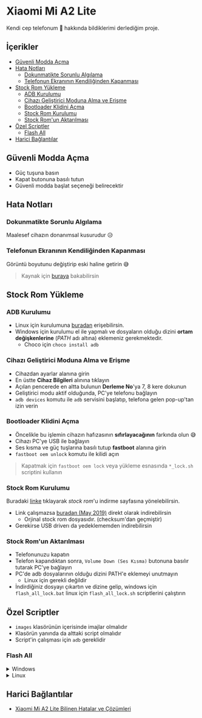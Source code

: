 # Xiaomi Mi A2 Lite <!-- omit in toc -->

Kendi cep telefonum 📱 hakkında bildiklerimi derlediğim proje.

## İçerikler <!-- omit in toc -->

- [Güvenli Modda Açma](#G%C3%BCvenli-Modda-A%C3%A7ma)
- [Hata Notları](#Hata-Notlar%C4%B1)
  - [Dokunmatikte Sorunlu Algılama](#Dokunmatikte-Sorunlu-Alg%C4%B1lama)
  - [Telefonun Ekranının Kendiliğinden Kapanması](#Telefonun-Ekran%C4%B1n%C4%B1n-Kendili%C4%9Finden-Kapanmas%C4%B1)
- [Stock Rom Yükleme](#Stock-Rom-Y%C3%BCkleme)
  - [ADB Kurulumu](#ADB-Kurulumu)
  - [Cihazı Geliştirici Moduna Alma ve Erişme](#Cihaz%C4%B1-Geli%C5%9Ftirici-Moduna-Alma-ve-Eri%C5%9Fme)
  - [Bootloader Klidini Açma](#Bootloader-Klidini-A%C3%A7ma)
  - [Stock Rom Kurulumu](#Stock-Rom-Kurulumu)
  - [Stock Rom'un Aktarılması](#Stock-Romun-Aktar%C4%B1lmas%C4%B1)
- [Özel Scriptler](#%C3%96zel-Scriptler)
  - [Flash All](#Flash-All)
- [Harici Bağlantılar](#Harici-Ba%C4%9Flant%C4%B1lar)

## Güvenli Modda Açma

- Güç tuşuna basın
- Kapat butonuna basılı tutun
- Güvenli modda başlat seçeneği belirecektir

## Hata Notları

### Dokunmatikte Sorunlu Algılama

Maalesef cihazın donanımsal kusurudur 😥

### Telefonun Ekranının Kendiliğinden Kapanması

Görüntü boyutunu değiştirip eski haline getirin 😅

> Kaynak için [buraya](https://www.reddit.com/r/Xiaomi/comments/apkwo9/mi_a2_lite_autoclosing_apps/) bakabilirsin

## Stock Rom Yükleme

### ADB Kurulumu

- Linux için kurulumuna [buradan](../%C4%B0%C5%9Fletim%20Sistemi%20Notlar%C4%B1%2FLinux%20Notlar%C4%B1.md#adb--fastboot-android-tools-kurulumu) erişebilirsin.
- Windows için kurulumu el ile yapmalı ve dosyaların olduğu dizini **ortam değişkenlerine** (_PATH_ adı altına) eklemeniz gerekmektedir.
  - Choco için `choco install adb`

### Cihazı Geliştirici Moduna Alma ve Erişme

- Cihazdan ayarlar alanına girin
- En üstte **Cihaz Bilgileri** alınına tıklayın
- Açılan pencerede en altta bulunun **Derleme No**'ya 7, 8 kere dokunun
- Geliştirici modu aktif olduğunda, PC'ye telefonu bağlayın
- `adb devices` komutu ile `adb` servisini başlatıp, telefona gelen pop-up'tan izin verin

### Bootloader Klidini Açma

- Öncelikle bu işlemin cihazın hafızasının **sıfırlayacağının** farkında olun 😅
- Cihazı PC'ye USB ile bağlayın
- Ses kısma ve güç tuşlarına basılı tutup **fastboot** alanına girin
- `fastboot oem unlock` komutu ile kilidi açın

> Kapatmak için `fastboot oem lock` veya yükleme esnasında `*_lock.sh` scriptini kullanın

### Stock Rom Kurulumu

Buradaki [linke](http://en.miui.com/download-354.html) tıklayarak _stock rom_'u indirme sayfasına yönelebilirsin.

- Link çalışmazsa [buradan (May 2019)](http://bigota.d.miui.com/V10.0.9.0.PDLMIXM/daisy_global_images_V10.0.9.0.PDLMIXM_20190514.0000.00_9.0_f9d0c739e0.tgz) direkt olarak indirebilirsin
  - Orjinal stock rom dosyasıdır. (checksum'dan geçmiştir)
- Gerekirse USB driverı da yedeklememden indirebilirsin

### Stock Rom'un Aktarılması

- Telefonunuzu kapatın
- Telefon kapandıktan sonra, `Volume Down (Ses Kısma)` butonuna basılır tutarak PC'ye bağlayın
- PC'de adb dosyalarının olduğu dizini PATH'e eklemeyi unutmayın
  - Linux için gerekli değildir
- İndirdiğiniz dosyayı çıkartın ve dizine gelip, windows için `flash_all_lock.bat` linux için `flash_all_lock.sh` scriptlerini çalıştırın

## Özel Scriptler

- `images` klasörünün içerisinde imajlar olmalıdır
- Klasörün yanında da alttaki script olmalıdır
- Script'in çalışması için `adb` gereklidir

### Flash All

<details>
<summary>Windows</summary>

```bat
fastboot %* getvar product 2>&1 | findstr /r /c:"^product: *daisy" || @echo "error : Missmatching image and device" && exit /B 1
set CURRENT_ANTI_VER=1
for /f "tokens=2 delims=: " %%i in ('fastboot %* getvar rollback_ver 2^>^&1 ^| findstr /r /c:"rollback_ver:"') do (set version=%%i)
if [%version%] EQU [] set version=0
if %version% GTR %CURRENT_ANTI_VER% (
	@echo "error : current device antirollback version is greater than this package"
	exit /B 1
)
fastboot %* erase boot_a || @echo "Erase boot_a error" && exit /B 1
fastboot %* flash modem_a %~dp0\images\modem.img || @echo "Flash modem_a error" && exit /B 1
fastboot %* flash modem_b %~dp0\images\modem.img || @echo "Flash modem_b error" && exit /B 1
fastboot %* flash sbl1_a %~dp0\images\sbl1.img || @echo "Flash sbl1_a error" && exit /B 1
fastboot %* flash sbl1_b %~dp0\images\sbl1.img || @echo "Flash sbl1_b error" && exit /B 1
fastboot %* flash rpm_a %~dp0\images\rpm.img || @echo "Flash rpm_a error" && exit /B 1
fastboot %* flash rpm_b %~dp0\images\rpm.img || @echo "Flash rpm_b error" && exit /B 1
fastboot %* flash tz_a %~dp0\images\tz.img || @echo "Flash tz_a error" && exit /B 1
fastboot %* flash tz_b %~dp0\images\tz.img || @echo "Flash tz_b error" && exit /B 1
fastboot %* flash devcfg_a %~dp0\images\devcfg.img || @echo "Flash devcfg_a error" && exit /B 1
fastboot %* flash devcfg_b %~dp0\images\devcfg.img || @echo "Flash devcfg_b error" && exit /B 1
fastboot %* flash dsp_a %~dp0\images\dsp.img || @echo "Flash dsp_a error" && exit /B 1
fastboot %* flash dsp_b %~dp0\images\dsp.img || @echo "Flash dsp_b error" && exit /B 1
fastboot %* flash sec %~dp0\images\sec.dat || @echo "Flash sec error" && exit /B 1
fastboot %* flash splash %~dp0\images\splash.img || @echo "Flash splash error" && exit /B 1
fastboot %* flash aboot_a %~dp0\images\emmc_appsboot.mbn || @echo "Flash aboot_a error" && exit /B 1
fastboot %* flash aboot_b %~dp0\images\emmc_appsboot.mbn || @echo "Flash aboot_b error" && exit /B 1
fastboot %* flash boot_a %~dp0\images\boot.img || @echo "Flash boot_a error" && exit /B 1
fastboot %* flash boot_b %~dp0\images\boot.img || @echo "Flash boot_b error" && exit /B 1
fastboot %* flash system_a %~dp0\images\system.img || @echo "Flash system_a error" && exit /B 1
fastboot %* flash system_b %~dp0\images\system_other.img || @echo "Flash system_b error" && exit /B 1
fastboot %* flash vendor_a %~dp0\images\vendor.img || @echo "Flash vendor_a error" && exit /B 1
fastboot %* flash vendor_b %~dp0\images\vendor.img || @echo "Flash vendor_b error" && exit /B 1
fastboot %* flash lksecapp %~dp0\images\lksecapp.img || @echo "Flash lksecapp error" && exit /B 1
fastboot %* flash lksecappbak %~dp0\images\lksecapp.img || @echo "Flash lksecappbak error" && exit /B 1
fastboot %* flash cmnlib_a %~dp0\images\cmnlib.img || @echo "Flash cmnlib_a error" && exit /B 1
fastboot %* flash cmnlib_b %~dp0\images\cmnlib.img || @echo "Flash cmnlib_b error" && exit /B 1
fastboot %* flash cmnlib64_a %~dp0\images\cmnlib64.img || @echo "Flash cmnlib64_a error" && exit /B 1
fastboot %* flash cmnlib64_b %~dp0\images\cmnlib64.img || @echo "Flash cmnlib64_b error" && exit /B 1
fastboot %* flash keymaster_a %~dp0\images\keymaster.img || @echo "Flash keymaster_a error" && exit /B 1
fastboot %* flash keymaster_b %~dp0\images\keymaster.img || @echo "Flash keymaster_b error" && exit /B 1
fastboot %* flash userdata %~dp0\images\userdata.img || @echo "Flash userdata error" && exit /B 1
fastboot %* set_active a
fastboot %* reboot || @echo "Reboot error" && exit /B 1

```

</details>

<details>
<summary>Linux</summary>

```sh
fastboot $* getvar product 2>&1 | grep -E "^product: *daisy$"
if [ $? -ne 0 ] ; then echo "error : Missmatching image and device"; exit 1; fi
CURRENT_ANTI_VER=1
version=`fastboot getvar rollback_ver 2>&1 | grep "rollback_ver:" | awk -F ": " '{print $2}'`
if [  "${version}"x == ""x ] ; then version=0 ; fi
if [ ${version} -gt ${CURRENT_ANTI_VER} ] ; then  echo "error : current device antirollback version is greater than this package" ; exit 1 ; fi
fastboot $* erase boot_a
if [ $? -ne 0 ] ; then echo "Erase boot_a error"; exit 1; fi
fastboot $* flash modem_a `dirname $0`/images/modem.img
if [ $? -ne 0 ] ; then echo "Flash modem_a error"; exit 1; fi
fastboot $* flash modem_b `dirname $0`/images/modem.img
if [ $? -ne 0 ] ; then echo "Flash modem_b error"; exit 1; fi
fastboot $* flash sbl1_a `dirname $0`/images/sbl1.img
if [ $? -ne 0 ] ; then echo "Flash sbl1_a error"; exit 1; fi
fastboot $* flash sbl1_b `dirname $0`/images/sbl1.img
if [ $? -ne 0 ] ; then echo "Flash sbl1_b error"; exit 1; fi
fastboot $* flash rpm_a `dirname $0`/images/rpm.img
if [ $? -ne 0 ] ; then echo "Flash rpm_a error"; exit 1; fi
fastboot $* flash rpm_b `dirname $0`/images/rpm.img
if [ $? -ne 0 ] ; then echo "Flash rpm_b error"; exit 1; fi
fastboot $* flash tz_a `dirname $0`/images/tz.img
if [ $? -ne 0 ] ; then echo "Flash tz_a error"; exit 1; fi
fastboot $* flash tz_b `dirname $0`/images/tz.img
if [ $? -ne 0 ] ; then echo "Flash tz_b error"; exit 1; fi
fastboot $* flash devcfg_a `dirname $0`/images/devcfg.img
if [ $? -ne 0 ] ; then echo "Flash devcfg_a error"; exit 1; fi
fastboot $* flash devcfg_b `dirname $0`/images/devcfg.img
if [ $? -ne 0 ] ; then echo "Flash devcfg_b error"; exit 1; fi
fastboot $* flash dsp_a `dirname $0`/images/dsp.img
if [ $? -ne 0 ] ; then echo "Flash dsp_a error"; exit 1; fi
fastboot $* flash dsp_b `dirname $0`/images/dsp.img
if [ $? -ne 0 ] ; then echo "Flash dsp_b error"; exit 1; fi
fastboot $* flash sec `dirname $0`/images/sec.dat
if [ $? -ne 0 ] ; then echo "Flash sec error"; exit 1; fi
fastboot $* flash splash `dirname $0`/images/splash.img
if [ $? -ne 0 ] ; then echo "Flash splash error"; exit 1; fi
fastboot $* flash aboot_a `dirname $0`/images/emmc_appsboot.mbn
if [ $? -ne 0 ] ; then echo "Flash aboot_a error"; exit 1; fi
fastboot $* flash aboot_b `dirname $0`/images/emmc_appsboot.mbn
if [ $? -ne 0 ] ; then echo "Flash aboot_b error"; exit 1; fi
fastboot $* flash boot_a `dirname $0`/images/boot.img
if [ $? -ne 0 ] ; then echo "Flash boot_a error"; exit 1; fi
fastboot $* flash boot_b `dirname $0`/images/boot.img
if [ $? -ne 0 ] ; then echo "Flash boot_b error"; exit 1; fi
fastboot $* flash system_a `dirname $0`/images/system.img
if [ $? -ne 0 ] ; then echo "Flash system_a error"; exit 1; fi
fastboot $* flash system_b `dirname $0`/images/system_other.img
if [ $? -ne 0 ] ; then echo "Flash system_b error"; exit 1; fi
fastboot $* flash vendor_a `dirname $0`/images/vendor.img
if [ $? -ne 0 ] ; then echo "Flash vendor_a error"; exit 1; fi
fastboot $* flash vendor_b `dirname $0`/images/vendor.img
if [ $? -ne 0 ] ; then echo "Flash vendor_b error"; exit 1; fi
fastboot $* flash lksecapp `dirname $0`/images/lksecapp.img
if [ $? -ne 0 ] ; then echo "Flash lksecapp error"; exit 1; fi
fastboot $* flash lksecappbak `dirname $0`/images/lksecapp.img
if [ $? -ne 0 ] ; then echo "Flash lksecappbak error"; exit 1; fi
fastboot $* flash cmnlib_a `dirname $0`/images/cmnlib.img
if [ $? -ne 0 ] ; then echo "Flash cmnlib_a error"; exit 1; fi
fastboot $* flash cmnlib_b `dirname $0`/images/cmnlib.img
if [ $? -ne 0 ] ; then echo "Flash cmnlib_b error"; exit 1; fi
fastboot $* flash cmnlib64_a `dirname $0`/images/cmnlib64.img
if [ $? -ne 0 ] ; then echo "Flash cmnlib64_a error"; exit 1; fi
fastboot $* flash cmnlib64_b `dirname $0`/images/cmnlib64.img
if [ $? -ne 0 ] ; then echo "Flash cmnlib64_b error"; exit 1; fi
fastboot $* flash keymaster_a `dirname $0`/images/keymaster.img
if [ $? -ne 0 ] ; then echo "Flash keymaster_a error"; exit 1; fi
fastboot $* flash keymaster_b `dirname $0`/images/keymaster.img
if [ $? -ne 0 ] ; then echo "Flash keymaster_b error"; exit 1; fi
fastboot $* flash userdata `dirname $0`/images/userdata.img
if [ $? -ne 0 ] ; then echo "Flash userdata error"; exit 1; fi
fastboot $* set_active a
fastboot $* reboot
if [ $? -ne 0 ] ; then echo "Reboot error"; exit 1; fi

```

</details>

## Harici Bağlantılar

- [Xiaomi Mi A2 Lite Bilinen Hatalar ve Çözümleri](https://mobileinternist.com/xiaomi-mi-a2-issues-solved)
